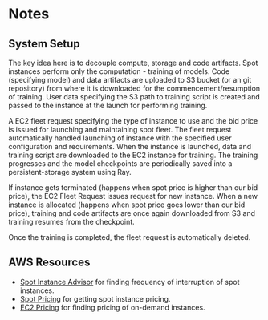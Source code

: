 # Notes

## System Setup

The key idea here is to decouple compute, storage and code artifacts. Spot instances perform only the computation - training of models. Code (specifying model) and data artifacts are uploaded to S3 bucket (or an git repository) from where it is downloaded for the commencement/resumption of training. User data specifying the S3 path to training script is created and passed to the instance at the launch for performing training.

A EC2 fleet request specifying the type of instance to use and the bid price is issued for launching and maintaining spot fleet. The fleet request automatically handled launching of instance with the specified user configuration and requirements. When the instance is launched, data and training script are downloaded to the EC2 instance for training. The training progresses and the model checkpoints are periodically saved into a persistent-storage system using Ray.

If instance gets terminated (happens when spot price is higher than our bid price), the EC2 Fleet Request issues request for new instance. When a new instance is allocated (happens when spot price goes lower than our bid price), training and code artifacts are once again downloaded from S3 and training resumes from the checkpoint.

Once the training is completed, the fleet request is automatically deleted.

## AWS Resources
- [Spot Instance Advisor](https://aws.amazon.com/ec2/spot/instance-advisor/) for finding frequency of interruption of spot instances.
- [Spot Pricing](https://aws.amazon.com/ec2/spot/pricing/) for getting spot instance pricing.
- [EC2 Pricing](https://aws.amazon.com/ec2/pricing/on-demand/) for finding pricing of on-demand instances.
